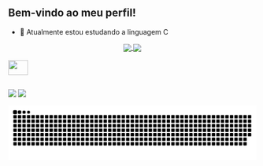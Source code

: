 ## Bem-vindo ao meu perfil!


- 🌱 Atualmente estou estudando a linguagem C

<div align="center">
  <a href="https://github.com/vitox013">
  <img align="center" height="170em" src="https://github-readme-stats.vercel.app/api?username=vitox013&show_icons=true&theme=radical&include_all_commits=true&count_private=true"/>
  <img align="center" height="170em" src="https://github-readme-stats.vercel.app/api/top-langs/?username=vitox013&layout=compact&langs_count=7&theme=radical"/>
</div>
  
  <div style="display: inline_block"><br>

  <img align="center" height="30" width="40" src="https://cdn.discordapp.com/attachments/845013211555692546/957193291739320330/c-original.svg">
 
</div>
  
  ##
  
  </div>
  

  <a href = "mailto:vitormuller013@gmail.com"><img src="https://img.shields.io/badge/Gmail-D14836?style=for-the-badge&logo=gmail&logoColor=white" target="_blank"></a>
  <a href="https://www.linkedin.com/in/vitor-müller" target="_blank"><img src="https://img.shields.io/badge/-LinkedIn-%230077B5?style=for-the-badge&logo=linkedin&logoColor=white" target="_blank"></a> 
  
  ![Snake animation](https://github.com/vitox013/vitox013/blob/output/github-contribution-grid-snake.svg)
  
  </div>
